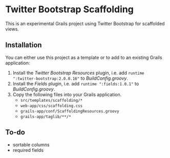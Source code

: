 # Twitter Bootstrap Scaffolding

This is an experimental Grails project using Twitter Bootstrap for scaffolded views.

## Installation

You can either use this project as a template or to add to an existing Grails application:

1. Install the _Twitter Bootstrap Resources_ plugin, i.e. add `runtime ":twitter-bootstrap:2.0.0.16"` to _BuildConfig.groovy_.
2. Install the _Fields_ plugin, i.e. add `runtime ":fields:1.0.1"` to _BuildConfig.groovy_.
3. Copy the following files into your Grails application.
   * `src/templates/scaffolding/*` 
   * `web-app/css/scaffolding.css`
   * `grails-app/conf/ScaffoldingResources.groovy`
   * `grails-app/taglib/**/*`

## To-do

* sortable columns
* required fields